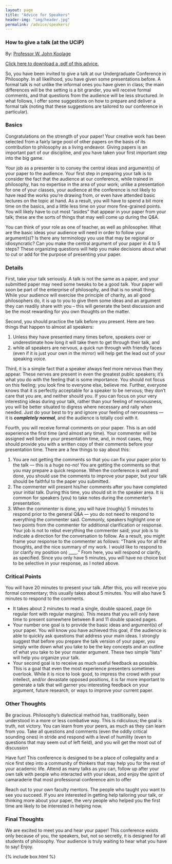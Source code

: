 ```yaml
---
layout: page
title: "Advice for Speakers"
header-img: "img/header.jpg"
permalink: /advice/speakers/
---
```


<div class="container">
  <div class="col-sm-9 col-xs-12 cfp-page">
    <h3 class="home-h3">How to give a talk (at the UCiP)</h3>
    <p class="text-justify">By: <a href="http://www.emich.edu/historyphilosophy/philosophy/faculty/jkoolage.php">Professor W. John Koolage</a></p>
    <p class="text-justify"><a href="{{ site.baseurl }}/docs/adviceforspeakers.pdf" target="_blank">Click here to download a .pdf of this advice.</a></p>
    <p class="text-justify">So, you have been invited to give a talk at our Undergraduate Conference in Philosophy. In all likelihood, you have given some presentations before. A formal talk is not unlike the informal ones you have given in class; the main differences will be the setting is a bit grander, you will receive formal comments, and that questions from the audience will be less structured. In what follows, I offer some suggestions on how to prepare and deliver a formal talk (noting that these suggestions are tailored to our conference in particular).</p>
    <h3>Basics</h3>
    <p class="text-justify">Congratulations on the strength of your paper! Your creative work has been selected from a fairly large pool of other papers on the basis of its contribution to philosophy as a living endeavor. Giving papers is an important part of our discipline, and you have taken your first important step into the big game.</p>
    <!--<div class="col-sm-6 img-div-left">
      <img class="img-responsive img-rounded hidden-print" src="{{ site.baseurl }}/img/img_3.jpg">
    </div>-->
    <p class="text-justify">Your job as a presenter is to convey the central ideas and argument(s) of your paper to the audience.
Your first step in preparing your talk is to consider the fact that the audience at our conference, while trained in philosophy, has no expertise in the area of your work; unlike a presentation for one of your classes, your audience at the conference is not likely to have read the works you’re drawing from, or even have attended basic lectures on the topic at hand. As a result, you will have to spend a bit more time on the basics, and a little less time on your more fine-grained points. You will likely have to cut most “asides” that appear in your paper from your talk; these are the sorts of things that may well come up during the Q&A.</p>
    <p class="text-justify">You can think of your role as one of teacher, as well as philosopher. What are the basic ideas your
audience will need in order to follow your argument(s)? Is there any terminology you use that may be regional or idiosyncratic? Can you make the central argument of your paper in 4 to 5 steps? These organizing questions will help you make decisions about what to cut or add for the purpose of presenting your paper.</p>
    <h3>Details</h3>
    <p class="text-justify">First, take your talk seriously. A talk is not the same as a paper, and your submitted paper may need
some tweaks to be a good talk. Your paper will soon be part of the enterprise of philosophy, and that is no small thing. While your audience will exercise the principle of charity, as all good philosophers do, it is up to you to give them some ideas and an argument they can readily share with you – this will generate the best discussion and be the most rewarding for you own thoughts on the matter.</p>
    <p class="text-justify">Second, you should practice the talk before you present. Here are two things that happen to almost all
speakers:
    <ol>
      <li>Unless they have presented many times before, speakers over or underestimate how long it will take them to get through their talk, and</li>
      <li>while all speakers are nervous, a quick run through with friendly faces (even if it is just your own in the mirror) will help get the lead out of your speaking voice.</li>
    </ol>
    </p>
    <!--<div class="col-sm-6 img-div-right">
      <img class="img-responsive img-rounded hidden-print" src="{{ site.baseurl }}/img/img_4.jpg">
    </div>-->
    <p class="text-justify">Third, it is a simple fact that a speaker always feel more nervous than they appear. These nerves are
present in even the greatest public speakers; it’s what you do with the feeling that is some importance. You should not focus on this feeling; you look fine to everyone else, believe me. Further, everyone knows that it is perfectly acceptable for a speaker to be nervous; they don’t care that you are, and neither should you. If you can focus on your very interesting ideas during your talk, rather than your feeling of nervousness, you will be better situated to digress where necessary and rally when needed. Just do your best to try and ignore your feeling of nervousness &mdash; it is <em><b>completely normal</b></em>, and the audience is totally cool with it.</p>
    <p class="text-justify">Fourth, you will receive formal comments on your paper. This is an odd experience the first time (and
almost any time). Your commenter will be assigned well before your presentation time, and, in most cases, they should provide you with a written copy of their comments before your presentation time. There are a few things to say about this: 
    <ol>
      <li>You are not getting the comments so that you can fix your paper prior to the talk &mdash; this is a huge no-no! You are getting the comments so that you may prepare a quick response. When the conference is well and done, you should use the comments to improve your paper, but your talk should be faithful to the paper you submitted.</li>
      <li>The commenter will present his/her comments after you have completed your initial talk. During this time, you should sit in the speaker area. It is common for speakers (you) to take notes during the commenter’s presentation.</li>
      <li>When the commenter is done, you will have (roughly) 5 minutes to respond prior to the general Q&A &mdash; you do not need to respond to everything the commenter said. Commonly, speakers highlight one or two points from the commenter for additional clarification or response. Your job is not to rebut everything the commenter said; your job is to indicate a direction for the conversation to follow. As a result, you might frame your response to the commenter as follows: “Thank you for all the thoughts, and the nice summary of my work. I would like to respond to (or clarify my position on) ____.” From here, you will respond or clarify, as specified. Since you only have 5 minutes, you will have no choice but to be selective in your response, as I noted above.</li>
    </ol>
    </p>
    <h3>Critical Points</h3>
    <p class="text-justify">You will have 20 minutes to present your talk. After this, you will receive you formal commentary; this usually takes about 5 minutes. You will also have 5 minutes to respond to the comments.</p>
    <ul>
      <li>It takes about 2 minutes to read a single, double spaced, page (in regular font with regular margins). This means that you will only have time to present somewhere between 8 and 11 double spaced pages.</li>
      <li>Your number one goal is to provide the basic ideas and argument(s) of your paper. You will know you have achieved this goal, if the audience is able to quickly ask questions that address your main ideas. I strongly suggest that before you prepare the talk version of your paper, you simply write down what you take to be the key concepts and an outline of what you take to be
your master argument. These two simple “lists” will help you organize your talk.</li>
      <li>Your second goal is to receive as much useful feedback as possible. This is a goal that even the most experience presenters sometimes overlook. While it is nice to look good, to impress the crowd with your intellect, and/or devastate opposed positions, it is far more important to generate a talk that will garner you interesting feedback on your argument, future research, or ways to improve your current paper.</li>
    </ul>
    <h3>Other Thoughts</h3>
    <p class="text-justify">Be gracious. Philosophy’s dialectical method has, traditionally, been understood in a more or less
combative way. This is ridiculous; the goal is truth, not victory. You can learn from your peers, as much as they can learn from you. Take all questions and comments (even the oddly critical sounding ones) in stride and respond with a level of humility (even to questions that may seem out of left field), and you will get the most out of discussion</p>
    <p class="text-justify">Have fun! This conference is designed to be a place of collegiality and a nice first step into a community of thinkers that may help you for the rest of your academic life. Attend as many talks as you can, follow up after your own talk with people who interacted with your ideas, and enjoy the spirit of camaraderie that most professional conference aim to offer</p>
    <p class="text-justify">Reach out to your own faculty mentors. The people who taught you want to see you succeed. If you are
interested in getting help tailoring your talk, or thinking more about your paper, the very people who helped you the first time are likely to be interested in helping now.</p>
    <h3>Final Thoughts</h3>
    <p class="text-justify">We are excited to meet you and hear your paper! This conference exists only because of you, the
speakers, but, not so secretly, it is designed for all students of philosophy. Your audience is truly waiting to hear what you have to say! Enjoy.</p>
  </div>
  {% include box.html %}
</div>
